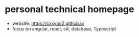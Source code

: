 # personal technical homepage 
- website: https://cxxyao2.github.io
- focus on angular, react, c#, database, Typescript
